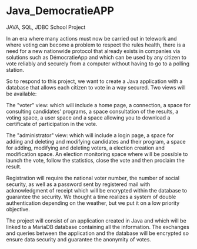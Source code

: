 # Java_DemocratieAPP
JAVA, SQL, JDBC School Project

In an era where many actions must now be carried out in telework and where voting can become a problem to respect the rules health, there is a need for a new nationwide protocol that already exists in companies via solutions such as DémocratieApp and which can be used by any citizen to vote reliably and securely from a computer without having to go to a polling station. 

So to respond to this project, we want to create a Java application with a database that allows each citizen to vote in a way secured. Two views will be available: 

The "voter" view: which will include a home page, a connection, a space for consulting candidates' programs, a space consultation of the results, a voting space, a user space and a space allowing you to download a certificate of participation in the vote. 

The "administrator" view: which will include a login page, a space for adding and deleting and modifying candidates and their program, a space for adding, modifying and deleting voters, a election creation and modification space. An election monitoring space where will be possible to launch the vote, follow the statistics, close the vote and then proclaim the result. 

Registration will require the national voter number, the number of social security, as well as a password sent by registered mail with acknowledgment of receipt which will be encrypted within the database to guarantee the security. We thought a time realizes a system of double authentication depending on the weather, but we put it on a low priority objective. 

The project will consist of an application created in Java and which will be linked to a MariaDB database containing all the information. The exchanges and queries between the application and the database will be encrypted so ensure data security and guarantee the anonymity of votes.
